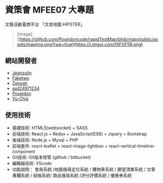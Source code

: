 # 資策會 MFEE07 大專題
文藝活動電商平台 「文青地圖 HIPSTER」

> [image]([https://github.com/Poseidoncode/rapidTestMap/blob/main/public/assets/mapimg.png?raw=true](https://i.imgur.com/fXFXF5R.png)

## 網站開發者
* [Jeanzulin](https://github.com/Jeanzulin)  
* [Faketwo](https://github.com/Faketwo)
* [Zenoah](https://github.com/zenoah82000)
* [asd24971234](https://github.com/asd24971234)
* [Poseidon](https://github.com/Poseidoncode)
* [Yu-Chia](https://github.com/Yu-Chia)

## 使用技術
* 基礎技術: HTML5(websocket) + SASS
* 前端技術: React.js + Redux + JavaScript(ES6) + Jquery + Bootstrap
* 後端技術: Node.js + Mysql + PHP
* 前端套件: react-leaflet + react-image-lightbox + react-vertical-timeline-component
* Git技術: Git版本控管 (github / bitbucket)
* 編輯器技術: VScode
* 功能說明： 會員系統 /地圖搜尋定位系統 / 購物車系統 / 願望清單系統 / 文章專欄系統 / 結帳系統/ 商品搜尋系統 /評分評價系統 / 優惠券系統
